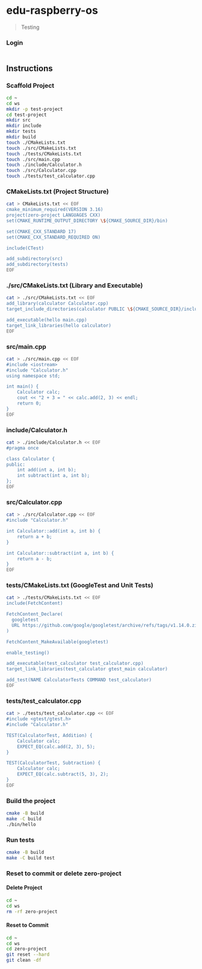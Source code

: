 # edu-raspberry-os

> Testing

### Login

```bash
```

## Instructions

### Scaffold Project

```bash
cd ~
cd ws
mkdir -p test-project
cd test-project
mkdir src
mkdir include
mkdir tests
mkdir build
touch ./CMakeLists.txt
touch ./src/CMakeLists.txt
touch ./tests/CMakeLists.txt
touch ./src/main.cpp
touch ./include/Calculator.h
touch ./src/Calculator.cpp
touch ./tests/test_calculator.cpp
```

### CMakeLists.txt (Project Structure)

```bash
cat > CMakeLists.txt << EOF
cmake_minimum_required(VERSION 3.16)
project(zero-project LANGUAGES CXX)
set(CMAKE_RUNTIME_OUTPUT_DIRECTORY \${CMAKE_SOURCE_DIR}/bin)

set(CMAKE_CXX_STANDARD 17)
set(CMAKE_CXX_STANDARD_REQUIRED ON)

include(CTest)

add_subdirectory(src)
add_subdirectory(tests)
EOF
```

### ./src/CMakeLists.txt (Library and Executable)

```bash
cat > ./src/CMakeLists.txt << EOF
add_library(calculator Calculator.cpp)
target_include_directories(calculator PUBLIC \${CMAKE_SOURCE_DIR}/include)

add_executable(hello main.cpp)
target_link_libraries(hello calculator)
EOF
```

### src/main.cpp

```bash
cat > ./src/main.cpp << EOF
#include <iostream>
#include "Calculator.h"
using namespace std;

int main() {
    Calculator calc;
    cout << "2 + 3 = " << calc.add(2, 3) << endl;
    return 0;
}
EOF
```

### include/Calculator.h

```bash
cat > ./include/Calculator.h << EOF
#pragma once

class Calculator {
public:
    int add(int a, int b);
    int subtract(int a, int b);
};
EOF
```

### src/Calculator.cpp

```bash
cat > ./src/Calculator.cpp << EOF
#include "Calculator.h"

int Calculator::add(int a, int b) {
    return a + b;
}

int Calculator::subtract(int a, int b) {
    return a - b;
}
EOF
```

### tests/CMakeLists.txt (GoogleTest and Unit Tests)

```bash
cat > ./tests/CMakeLists.txt << EOF
include(FetchContent)

FetchContent_Declare(
  googletest
  URL https://github.com/google/googletest/archive/refs/tags/v1.14.0.zip
)

FetchContent_MakeAvailable(googletest)

enable_testing()

add_executable(test_calculator test_calculator.cpp)
target_link_libraries(test_calculator gtest_main calculator)

add_test(NAME CalculatorTests COMMAND test_calculator)
EOF
```

### tests/test_calculator.cpp

```bash
cat > ./tests/test_calculator.cpp << EOF
#include <gtest/gtest.h>
#include "Calculator.h"

TEST(CalculatorTest, Addition) {
    Calculator calc;
    EXPECT_EQ(calc.add(2, 3), 5);
}

TEST(CalculatorTest, Subtraction) {
    Calculator calc;
    EXPECT_EQ(calc.subtract(5, 3), 2);
}
EOF
```

### Build the project

```bash
cmake -B build
make -C build
./bin/hello
```

### Run tests

```bash
cmake -B build
make -C build test
```

### Reset to commit or delete zero-project

#### Delete Project

```bash
cd ~
cd ws
rm -rf zero-project
```

#### Reset to Commit

```bash
cd ~
cd ws
cd zero-project
git reset --hard
git clean -df
```
